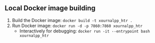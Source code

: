 ## Local Docker image building

1. Build the Docker image: `docker build -t xournalpp_htr .`
2. Run Docker image: `docker run -d -p 7860:7860 xournalpp_htr`
    - Interactively for debugging: `docker run -it --entrypoint bash xournalpp_htr`